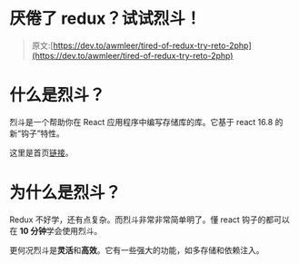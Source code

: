 # 厌倦了 redux？试试烈斗！

> 原文:[https://dev.to/awmleer/tired-of-redux-try-reto-2php](https://dev.to/awmleer/tired-of-redux-try-reto-2php)

# [](#what-is-reto)什么是烈斗？

烈斗是一个帮助你在 React 应用程序中编写存储库的库。它基于 react 16.8 的新“钩子”特性。

这里是首页[链接](https://awmleer.github.io/reto/#/)。

# [](#why-reto)为什么是烈斗？

Redux 不好学，还有点复杂。而烈斗非常非常简单明了。懂 react 钩子的都可以在 **10 分钟**学会使用烈斗。

更何况烈斗是**灵活**和**高效**。它有一些强大的功能，如多存储和依赖注入。